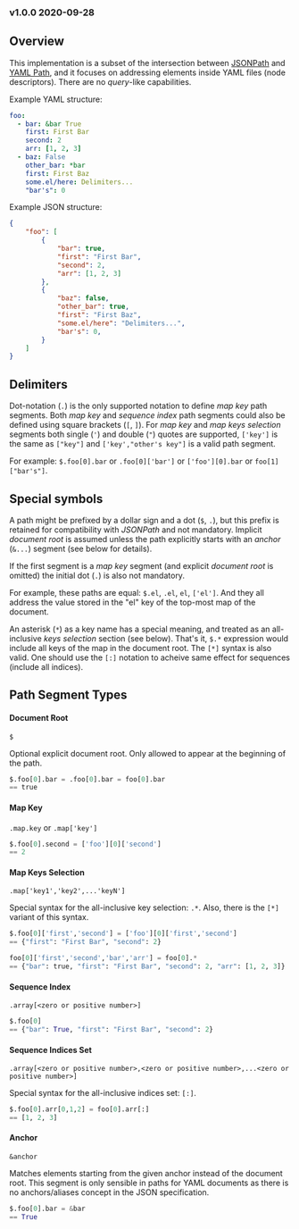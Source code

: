 ### v1.0.0 2020-09-28

## Overview
This implementation is a subset of the intersection between [JSONPath](https://goessner.net/articles/JsonPath) and [YAML Path](https://pypi.org/project/yamlpath), and it focuses on addressing elements inside YAML files (node descriptors). There are no *query*-like capabilities.

Example YAML structure:
```yaml
foo:
  - bar: &bar True
    first: First Bar
    second: 2
    arr: [1, 2, 3]
  - baz: False
    other_bar: *bar
    first: First Baz
    some.el/here: Delimiters...
    "bar's": 0
```

Example JSON structure:
```json
{
    "foo": [
        {
            "bar": true,
            "first": "First Bar", 
            "second": 2,
            "arr": [1, 2, 3]
        },
        {
            "baz": false,
            "other_bar": true,
            "first": "First Baz",
            "some.el/here": "Delimiters...",
            "bar's": 0,
        }
    ]
}
```

## Delimiters
Dot-notation (`.`) is the only supported notation to define *map key* path segments. Both *map key* and *sequence index* path segments could also be defined using square brackets (`[`, `]`). For *map key* and *map keys selection* segments both single (`'`) and double (`"`) quotes are supported, `['key']` is the same as `["key"]` and `['key',"other's key"]` is a valid path segment.

For example: `$.foo[0].bar` or `.foo[0]['bar']` or `['foo'][0].bar` or `foo[1]["bar's"]`.

## Special symbols
A path might be prefixed by a dollar sign and a dot (`$`, `.`), but this prefix is retained for compatibility with *JSONPath* and not mandatory. Implicit *document root* is assumed unless the path explicitly starts with an *anchor* (`&...`) segment (see below for details).

If the first segment is a *map key* segment (and explicit *document root* is omitted) the initial dot (`.`) is also not mandatory.

For example, these paths are equal: `$.el`, `.el`, `el`, `['el']`. And they all address the value stored in the "el" key of the top-most map of the document.

An asterisk (`*`) as a key name has a special meaning, and treated as an all-inclusive *keys selection* section (see below). That's it, `$.*` expression would include all keys of the map in the document root. The `[*]` syntax is also valid. One should use the `[:]` notation to acheive same effect for sequences (include all indices).

## Path Segment Types

#### Document Root
`$`

Optional explicit document root. Only allowed to appear at the beginning of the path.

```python
$.foo[0].bar = .foo[0].bar = foo[0].bar
== true
```


#### Map Key
`.map.key` or `.map['key']`

```python
$.foo[0].second = ['foo'][0]['second']
== 2
```


#### Map Keys Selection
`.map['key1','key2',...'keyN']`

Special syntax for the all-inclusive key selection: `.*`. Also, there is the `[*]` variant of this syntax.

```python
$.foo[0]['first','second'] = ['foo'][0]['first','second']
== {"first": "First Bar", "second": 2}

foo[0]['first','second','bar','arr'] = foo[0].*
== {"bar": true, "first": "First Bar", "second": 2, "arr": [1, 2, 3]}
```


#### Sequence Index
`.array[<zero or positive number>]`

```python
$.foo[0]
== {"bar": True, "first": "First Bar", "second": 2}
```


#### Sequence Indices Set
`.array[<zero or positive number>,<zero or positive number>,...<zero or positive number>]`

Special syntax for the all-inclusive indices set: `[:]`.

```python
$.foo[0].arr[0,1,2] = foo[0].arr[:]
== [1, 2, 3]
```


#### Anchor
`&anchor`

Matches elements starting from the given anchor instead of the document root. This segment is only sensible in paths for YAML documents as there is no anchors/aliases concept in the JSON specification.

```python
$.foo[0].bar = &bar
== True
```